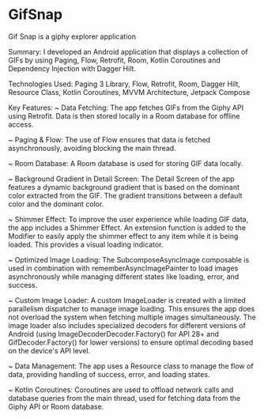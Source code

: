 # GifSnap
Gif Snap is a giphy explorer application

Summary: 
I developed an Android application that displays a collection of GIFs by using Paging, Flow, Retrofit, Room, Kotlin Coroutines and Dependency Injection with Dagger Hilt.

Technologies Used:
Paging 3 Library, Flow, Retrofit, Room, Dagger Hilt, Resource Class, Kotlin Coroutines, MVVM Architecture, Jetpack Compose

Key Features:
~ Data Fetching: The app fetches GIFs from the Giphy API using Retrofit. Data is then stored locally in a Room database for offline access.

~ Paging & Flow: The use of Flow ensures that data is fetched asynchronously, avoiding blocking the main thread.

~ Room Database: A Room database is used for storing GIF data locally.

~ Background Gradient in Detail Screen: The Detail Screen of the app features a dynamic background gradient that is based on the dominant color extracted from the GIF. The gradient transitions between a default color and the dominant color. 

~ Shimmer Effect: To improve the user experience while loading GIF data, the app includes a Shimmer Effect. An extension function is added to the Modifier to easily apply the shimmer effect to any item while it is being loaded. This provides a visual loading indicator.

~ Optimized Image Loading: The SubcomposeAsyncImage composable is used in combination with rememberAsyncImagePainter to load images asynchronously while managing different states like loading, error, and success.

~ Custom Image Loader: A custom ImageLoader is created with a limited parallelism dispatcher to manage image loading. This ensures the app does not overload the system when fetching multiple images simultaneously. The image loader also includes specialized decoders for different versions of Android (using ImageDecoderDecoder.Factory() for API 28+ and GifDecoder.Factory() for lower versions) to ensure optimal decoding based on the device's API level.

~ Data Management: The app uses a Resource class to manage the flow of data, providing handling of success, error, and loading states.

~ Kotlin Coroutines: Coroutines are used to offload network calls and database queries from the main thread, used for fetching data from the Giphy API or Room database.
